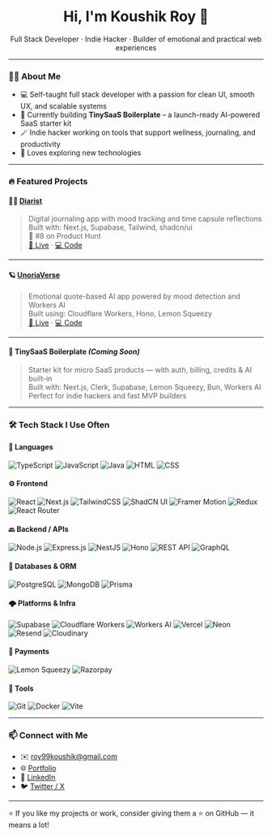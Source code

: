 <h1 align="center">Hi, I'm Koushik Roy 👋</h1>
<p align="center">Full Stack Developer · Indie Hacker · Builder of emotional and practical web experiences</p>

---

### 👨‍💻 About Me
- 💻 Self-taught full stack developer with a passion for clean UI, smooth UX, and scalable systems
- 🧠 Currently building **TinySaaS Boilerplate** – a launch-ready AI-powered SaaS starter kit
- 🪄 Indie hacker working on tools that support wellness, journaling, and productivity
- 🧪 Loves exploring new technologies 

---

### 🔥 Featured Projects

#### 🧘‍♂️ [Diarist](https://diarist.life)
> Digital journaling app with mood tracking and time capsule reflections  
> Built with: Next.js, Supabase, Tailwind, shadcn/ui  
> 🥈 #8 on Product Hunt  
> [🔗 Live](https://diarist.vercel.app/) · [💻 Code](https://github.com/Koushik1311/Diarist)

---

#### 🪐 [UnoriaVerse](https://unoriaverse.vercel.app)
> Emotional quote-based AI app powered by mood detection and Workers AI  
> Built using: Cloudflare Workers, Hono, Lemon Squeezy  
> [🔗 Live](https://unoriaverse.vercel.app) · [💻 Code](https://github.com/Koushik1311/unoria-verse)

---

#### 🧩 TinySaaS Boilerplate *(Coming Soon)*
> Starter kit for micro SaaS products — with auth, billing, credits & AI built-in  
> Built with: Next.js, Clerk, Supabase, Lemon Squeezy, Bun, Workers AI  
> Perfect for indie hackers and fast MVP builders

---

### 🛠️ Tech Stack I Use Often

#### 🧱 Languages
![TypeScript](https://img.shields.io/badge/-TypeScript-3178C6?logo=typescript&logoColor=white&style=for-the-badge)
![JavaScript](https://img.shields.io/badge/-JavaScript-F7DF1E?logo=javascript&logoColor=black&style=for-the-badge)
![Java](https://img.shields.io/badge/-Java-007396?logo=java&logoColor=white&style=for-the-badge)
![HTML](https://img.shields.io/badge/-HTML5-E34F26?logo=html5&logoColor=white&style=for-the-badge)
![CSS](https://img.shields.io/badge/-CSS3-1572B6?logo=css3&logoColor=white&style=for-the-badge)

#### ⚙️ Frontend
![React](https://img.shields.io/badge/-React-61DAFB?logo=react&logoColor=black&style=for-the-badge)
![Next.js](https://img.shields.io/badge/-Next.js-000000?logo=next.js&style=for-the-badge)
![TailwindCSS](https://img.shields.io/badge/-TailwindCSS-06B6D4?logo=tailwindcss&logoColor=white&style=for-the-badge)
![ShadCN UI](https://img.shields.io/badge/-shadcn/ui-111827?logo=vercel&logoColor=white&style=for-the-badge)
![Framer Motion](https://img.shields.io/badge/-Framer%20Motion-EF017C?logo=framer&logoColor=white&style=for-the-badge)
![Redux](https://img.shields.io/badge/-Redux-764ABC?logo=redux&logoColor=white&style=for-the-badge)
![React Router](https://img.shields.io/badge/-React%20Router-CA4245?logo=reactrouter&logoColor=white&style=for-the-badge)

#### 🔙 Backend / APIs
![Node.js](https://img.shields.io/badge/-Node.js-339933?logo=node.js&logoColor=white&style=for-the-badge)
![Express.js](https://img.shields.io/badge/-Express.js-000000?logo=express&logoColor=white&style=for-the-badge)
![NestJS](https://img.shields.io/badge/-NestJS-E0234E?logo=nestjs&logoColor=white&style=for-the-badge)
![Hono](https://img.shields.io/badge/-Hono-FF6B81?style=for-the-badge)
![REST API](https://img.shields.io/badge/-REST-005571?logo=postman&logoColor=white&style=for-the-badge)
![GraphQL](https://img.shields.io/badge/-GraphQL-E10098?logo=graphql&logoColor=white&style=for-the-badge)

#### 💾 Databases & ORM
![PostgreSQL](https://img.shields.io/badge/-PostgreSQL-336791?logo=postgresql&logoColor=white&style=for-the-badge)
![MongoDB](https://img.shields.io/badge/-MongoDB-47A248?logo=mongodb&logoColor=white&style=for-the-badge)
![Prisma](https://img.shields.io/badge/-Prisma-2D3748?logo=prisma&logoColor=white&style=for-the-badge)

#### 🌩️ Platforms & Infra
![Supabase](https://img.shields.io/badge/-Supabase-3ECF8E?logo=supabase&logoColor=white&style=for-the-badge)
![Cloudflare Workers](https://img.shields.io/badge/-Cloudflare%20Workers-F38020?logo=cloudflare&logoColor=white&style=for-the-badge)
![Workers AI](https://img.shields.io/badge/-Workers%20AI-FFA500?logo=cloudflare&logoColor=white&style=for-the-badge)
![Vercel](https://img.shields.io/badge/-Vercel-000000?logo=vercel&logoColor=white&style=for-the-badge)
![Neon](https://img.shields.io/badge/-Neon-1E1E2F?logo=postgresql&logoColor=white&style=for-the-badge)
![Resend](https://img.shields.io/badge/-Resend-ffcc00?style=for-the-badge)
![Cloudinary](https://img.shields.io/badge/-Cloudinary-3448C5?logo=cloudinary&logoColor=white&style=for-the-badge)

#### 💸 Payments
![Lemon Squeezy](https://img.shields.io/badge/-Lemon%20Squeezy-FFC83D?style=for-the-badge)
![Razorpay](https://img.shields.io/badge/-Razorpay-0C76FF?logo=razorpay&logoColor=white&style=for-the-badge)

#### 🧰 Tools
![Git](https://img.shields.io/badge/-Git-F05032?logo=git&logoColor=white&style=for-the-badge)
![Docker](https://img.shields.io/badge/-Docker-2496ED?logo=docker&logoColor=white&style=for-the-badge)
![Vite](https://img.shields.io/badge/-Vite-646CFF?logo=vite&logoColor=white&style=for-the-badge)

---

### 📫 Connect with Me
- ✉️ [roy99koushik@gmail.com](mailto:roy99koushik@gmail.com)
- 🌐 [Portfolio](https://koushik-roy.vercel.app)
- 💼 [LinkedIn](https://www.linkedin.com/in/koushik-roy-886804280/)
- 🐦 [Twitter / X](https://twitter.com/KoushikRoy75724)

---

⭐️ If you like my projects or work, consider giving them a ⭐ on GitHub — it means a lot!
